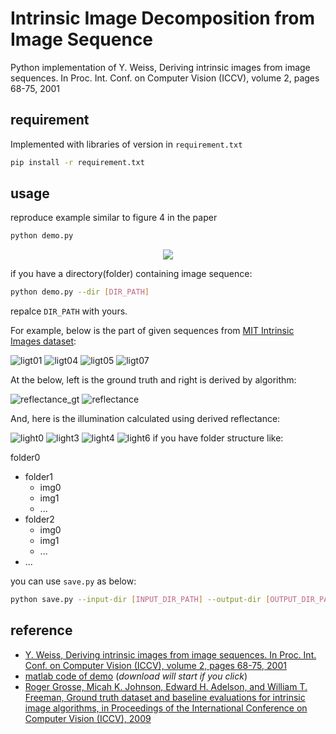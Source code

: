 # Intrinsic Image Decomposition from Image Sequence
Python implementation of Y. Weiss, Deriving intrinsic images from image sequences. In Proc. Int. Conf. on Computer Vision (ICCV), volume 2, pages 68-75, 2001

## requirement
Implemented with libraries of version in ```requirement.txt```

```bash
pip install -r requirement.txt
```

## usage
reproduce example similar to figure 4 in the paper

```bash
python demo.py
```

<p align="center">
 <img src="fig/demo.png">
</p>

if you have a directory(folder) containing image sequence:

```bash
python demo.py --dir [DIR_PATH]
```

repalce ```DIR_PATH``` with yours.

For example, below is the part of given sequences from [MIT Intrinsic Images dataset](https://www.cs.toronto.edu/~rgrosse/intrinsic/):

![ligt01](fig/light01.png) 
![ligt04](fig/light04.png) 
![ligt05](fig/light05.png) 
![ligt07](fig/light07.png)

At the below, left is the ground truth and right is derived by algorithm:

![reflectance_gt](fig/reflectance_gt.png)
![reflectance](fig/reflectance.jpg)

And, here is the illumination calculated using derived reflectance:

![light0](fig/light0.jpg)
![light3](fig/light3.jpg) 
![light4](fig/light4.jpg) 
![light6](fig/light6.jpg) 
if you have folder structure like:

folder0
- folder1
    - img0
    - img1
    - ...
- folder2
    - img0
    - img1
    - ...
- ...

you can use ```save.py``` as below:

```bash
python save.py --input-dir [INPUT_DIR_PATH] --output-dir [OUTPUT_DIR_PATH]
```

## reference
- [Y. Weiss, Deriving intrinsic images from image sequences. In Proc. Int. Conf. on Computer Vision (ICCV), volume 2, pages 68-75, 2001](https://www.cs.huji.ac.il/w~yweiss/iccv01.pdf)
- [matlab code of demo](https://www.cs.huji.ac.il/w~yweiss/intrinsic.tar) (*download will start if you click*)
- [Roger Grosse, Micah K. Johnson, Edward H. Adelson, and William T. Freeman, Ground truth dataset and baseline evaluations for intrinsic image algorithms, in Proceedings of the International Conference on Computer Vision (ICCV), 2009](https://www.cs.toronto.edu/~rgrosse/iccv09-intrinsic.pdf)
